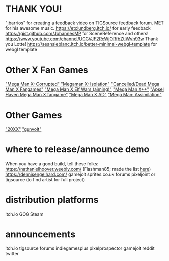 
# THANK YOU!
"jbarrios" for creating a feedback video on TIGSource feedback forum.
MET for his awesome music.
https://etclundberg.itch.io/ for early feedback
https://gist.github.com/JohannesMP for SceneReference and others!
https://www.youtube.com/channel/UCGVJF2RcWjORfbZtlWvh93w Thank you Lotte!
https://seansleblanc.itch.io/better-minimal-webgl-template for webgl template

# Other X Fan Games
["Mega Man X: Corrupted"](http://www.megamanxcorrupted.com/)
["Megaman X: Isolation"](https://www.youtube.com/channel/UC2CSkCJMni7CuRLLmEGpKSw)
["Cancelled/Dead Mega Man X Fangames"](https://www.youtube.com/watch?v=PB8pMBSK8AU)
["Mega Man X Elf Wars (aiming)"](https://youtu.be/xGahhqoooT0?t=109)
["Mega Man X++"](https://www.youtube.com/watch?v=twI3res-obs)
["Apsel Haven Mega Man X fangame"](https://www.youtube.com/watch?v=CwW_cziXs4U)
["Mega Man X AD"](https://reploidsoft.blogspot.com/)
["Mega Man: Assimilation"](https://www.youtube.com/watch?v=y_18Gljz_ec)

# Other Games
["20XX"](https://store.steampowered.com/app/322110/20XX/)
["gunvolt"]()


# where to release/announce demo
When you have a good build, tell these folks:
https://nathanielhoover.weebly.com/  (Flashman85; made the list [here](https://sprites-inc.co.uk/thread-1505-page-8.html))
https://dennisengelhard.com/
gamejolt
sprites.co.uk forums
pixeljoint or tigsource (to find artist for full project)
# distribution platforms
itch.io
GOG
Steam

# announcements
itch.io
tigsource forums
indiegamesplus
pixelprospector
gamejolt
reddit
twitter
